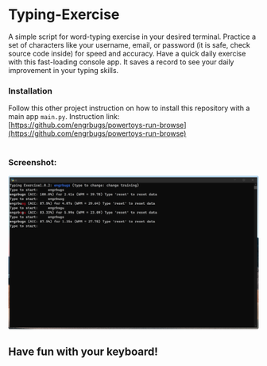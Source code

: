 # Typing-Exercise
A simple script for word-typing exercise in your desired terminal. Practice a set of characters like your username, 
email, or password (it is safe, check source code inside) for speed and accuracy. Have a quick daily exercise with 
this fast-loading console app. It saves a record to see your daily improvement in your typing skills.

### Installation
Follow this other project instruction on how to install this repository with a main app `main.py`.
Instruction link:
</br>
[https://github.com/engrbugs/powertoys-run-browse](https://github.com/engrbugs/powertoys-run-browse)
</br>
</br>
### Screenshot:
![Screenshot](readme-img/typing-exercise-snippet.png)

## Have fun with your keyboard!
